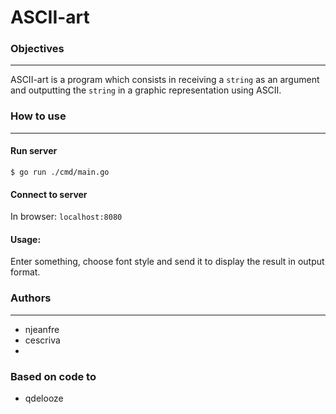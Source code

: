# ASCII-art

### Objectives

---

ASCII-art is a program which consists in receiving a `string` as an argument and outputting the `string` in a graphic representation using ASCII.

### How to use

---
#### Run server 

```console
$ go run ./cmd/main.go
```
#### Connect to server 

In browser: `localhost:8080`

#### Usage:

Enter something, choose font style and send it to display the result in output format.

### Authors

---
- njeanfre
- cescriva
-

### Based on code to 

- qdelooze
